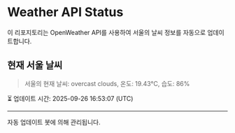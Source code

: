 
# Weather API Status

이 리포지토리는 OpenWeather API를 사용하여 서울의 날씨 정보를 자동으로 업데이트합니다.

## 현재 서울 날씨
> 서울의 현재 날씨: overcast clouds, 온도: 19.43°C, 습도: 86%

⏳ 업데이트 시간: 2025-09-26 16:53:07 (UTC)

---
자동 업데이트 봇에 의해 관리됩니다.
